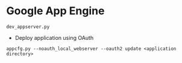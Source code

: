 # Google App Engine

```
dev_appserver.py
```


* Deploy application using OAuth

```
appcfg.py --noauth_local_webserver --oauth2 update <application directory>
```
